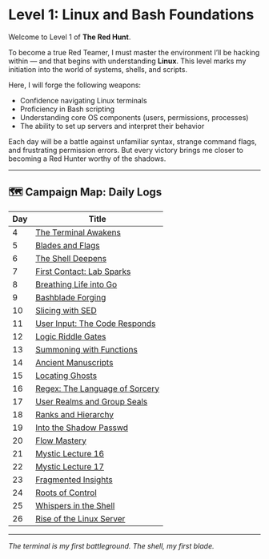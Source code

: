 # Level 1: Linux and Bash Foundations

Welcome to Level 1 of **The Red Hunt**.

To become a true Red Teamer, I must master the environment I’ll be hacking within — and that begins with understanding **Linux**. This level marks my initiation into the world of systems, shells, and scripts.

Here, I will forge the following weapons:
- Confidence navigating Linux terminals  
- Proficiency in Bash scripting  
- Understanding core OS components (users, permissions, processes)  
- The ability to set up servers and interpret their behavior  

Each day will be a battle against unfamiliar syntax, strange command flags, and frustrating permission errors. But every victory brings me closer to becoming a Red Hunter worthy of the shadows.

---
## 🗺️ Campaign Map: Daily Logs

| Day | Title |
|-----|-------|
| 4   | [The Terminal Awakens](day-4-the-terminal-awakens.md)  
| 5   | [Blades and Flags](day-5-blades-and-flags.md)  
| 6   | [The Shell Deepens](day-6-the-shell-deepens.md)  
| 7   | [First Contact: Lab Sparks](day-7-first-contact-lab-sparks.md)  
| 8   | [Breathing Life into Go](day-8-breathing-life-into-go.md)  
| 9   | [Bashblade Forging](day-9-bashblade-forging.md)  
| 10  | [Slicing with SED](day-10-slicing-with-sed.md)  
| 11  | [User Input: The Code Responds](day-11-user-input-the-code-responds.md)  
| 12  | [Logic Riddle Gates](day-12-logic-riddle-gates.md)  
| 13  | [Summoning with Functions](day-13-summoning-with-functions.md)  
| 14  | [Ancient Manuscripts](day-14-ancient-manuscripts.md)  
| 15  | [Locating Ghosts](day-15-locating-ghosts.md)  
| 16  | [Regex: The Language of Sorcery](day-16-regex-the-language-of-sorcery.md)  
| 17  | [User Realms and Group Seals](day-17-user-realms-and-group-seals.md)  
| 18  | [Ranks and Hierarchy](day-18-ranks-and-hierarchy.md)  
| 19  | [Into the Shadow Passwd](day-19-into-the-shadow-passwd.md)  
| 20  | [Flow Mastery](day-20-flow-mastery.md)  
| 21  | [Mystic Lecture 16](day-21-mystic-lecture-16.md)  
| 22  | [Mystic Lecture 17](day-22-mystic-lecture-17.md)  
| 23  | [Fragmented Insights](day-23-fragmented-insights.md)  
| 24  | [Roots of Control](day-24-roots-of-control.md)  
| 25  | [Whispers in the Shell](day-25-whispers-in-the-shell.md)  
| 26  | [Rise of the Linux Server](day-26-rise-of-the-linux-server.md)  


---

*The terminal is my first battleground. The shell, my first blade.*
